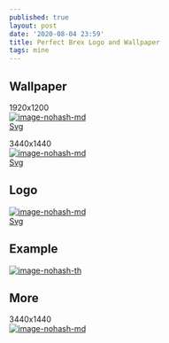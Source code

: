 ```yaml
---
published: true
layout: post
date: '2020-08-04 23:59'
title: Perfect Brex Logo and Wallpaper
tags: mine 
---
```

## Wallpaper

1920x1200  
[![image-nohash-md](https://images.weserv.nl/?url=https://i.imgur.com/MQkBivAl.jpg)](https://images.weserv.nl/?url=https://i.imgur.com/MQkBivA.jpg)  
[Svg](media/perfectWallpaper3_1920x1200.svg)

3440x1440  
[![image-nohash-md](https://images.weserv.nl/?url=https://i.imgur.com/T6lkccZl.jpg)](https://images.weserv.nl/?url=https://i.imgur.com/T6lkccZ.jpg)  
[Svg](media/perfectWallpaper3_3440x1440.svg)

## Logo
[![image-nohash-md](https://images.weserv.nl/?url=https://i.imgur.com/WBTpyJJ.png)](https://images.weserv.nl/?url=https://i.imgur.com/iaXsCAz.png)  
[Svg](media/perfectLogo.svg)

## Example
[![image-nohash-th](https://images.weserv.nl/?url=https://i.imgur.com/H1t9auv.png)](https://images.weserv.nl/?url=https://i.imgur.com/pEmHm7F.png)

## More

3440x1440  
[![image-nohash-md](https://images.weserv.nl/?url=https://i.imgur.com/zeazRfol.png)](https://images.weserv.nl/?url=https://i.imgur.com/zeazRfo.png)
